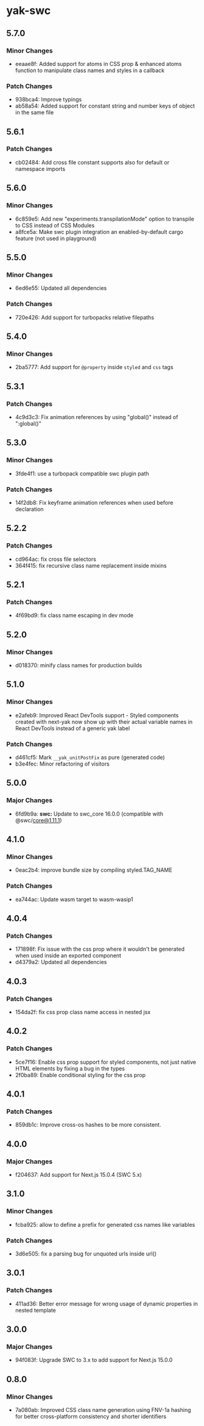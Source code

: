 # yak-swc

## 5.7.0

### Minor Changes

- eeaae8f: Added support for atoms in CSS prop & enhanced atoms function to manipulate class names and styles in a callback

### Patch Changes

- 938bca4: Improve typings
- ab58a54: Added support for constant string and number keys of object in the same file

## 5.6.1

### Patch Changes

- cb02484: Add cross file constant supports also for default or namespace imports

## 5.6.0

### Minor Changes

- 6c859e5: Add new "experiments.transpilationMode" option to transpile to CSS instead of CSS Modules
- a8fce5a: Make swc plugin integration an enabled-by-default cargo feature (not used in playground)

## 5.5.0

### Minor Changes

- 6ed6e55: Updated all dependencies

### Patch Changes

- 720e426: Add support for turbopacks relative filepaths

## 5.4.0

### Minor Changes

- 2ba5777: Add support for `@property` inside `styled` and `css` tags

## 5.3.1

### Patch Changes

- 4c9d3c3: Fix animation references by using "global()" instead of ":global()"

## 5.3.0

### Minor Changes

- 3fde4f1: use a turbopack compatible swc plugin path

### Patch Changes

- 14f2db8: Fix keyframe animation references when used before declaration

## 5.2.2

### Patch Changes

- cd964ac: fix cross file selectors
- 364f415: fix recursive class name replacement inside mixins

## 5.2.1

### Patch Changes

- 4f69bd9: fix class name escaping in dev mode

## 5.2.0

### Minor Changes

- d018370: minify class names for production builds

## 5.1.0

### Minor Changes

- e2afeb9: Improved React DevTools support - Styled components created with next-yak now show up with their actual variable names in React DevTools instead of a generic yak label

### Patch Changes

- d461cf5: Mark `__yak_unitPostFix` as pure (generated code)
- b3e4fec: Minor refactoring of visitors

## 5.0.0

### Major Changes

- 6fd9b9a: **swc:** Update to swc_core 16.0.0 (compatible with @swc/core@1.11.1)

## 4.1.0

### Minor Changes

- 0eac2b4: improve bundle size by compiling styled.TAG_NAME

### Patch Changes

- ea744ac: Update wasm target to wasm-wasip1

## 4.0.4

### Patch Changes

- 171898f: Fix issue with the css prop where it wouldn't be generated when used inside an exported component
- d4379a2: Updated all dependencies

## 4.0.3

### Patch Changes

- 154da2f: fix css prop class name access in nested jsx

## 4.0.2

### Patch Changes

- 5ce7f16: Enable css prop support for styled components, not just native HTML elements by fixing a bug in the types
- 2f0ba89: Enable conditional styling for the css prop

## 4.0.1

### Patch Changes

- 859db1c: Improve cross-os hashes to be more consistent.

## 4.0.0

### Major Changes

- f204637: Add support for Next.js 15.0.4 (SWC 5.x)

## 3.1.0

### Minor Changes

- fcba925: allow to define a prefix for generated css names like variables

### Patch Changes

- 3d6e505: fix a parsing bug for unquoted urls inside url()

## 3.0.1

### Patch Changes

- 411ad36: Better error message for wrong usage of dynamic properties in nested template

## 3.0.0

### Major Changes

- 94f083f: Upgrade SWC to 3.x to add support for Next.js 15.0.0

## 0.8.0

### Minor Changes

- 7a080ab: Improved CSS class name generation using FNV-1a hashing for better cross-platform consistency and shorter identifiers
